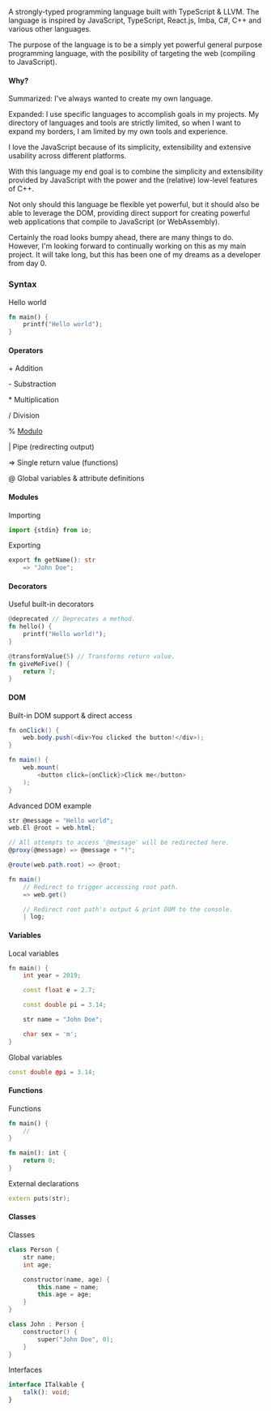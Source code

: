 A strongly-typed programming language built with TypeScript & LLVM. The language is
inspired by JavaScript, TypeScript, React.js, Imba, C#, C++ and various other languages.

The purpose of the language is to be a simply yet powerful general purpose programming language, with the posibility of targeting the web (compiling to JavaScript).

#### Why?

Summarized: I've always wanted to create my own language.

Expanded: I use specific languages to accomplish goals in my projects. My directory of languages and tools are strictly limited, so when I want to expand my borders, I am limited by my own tools and experience.

I love the JavaScript because of its simplicity, extensibility and extensive usability across different platforms.

With this language my end goal is to combine the simplicity and extensibility provided by JavaScript with the power and the (relative) low-level features of C++.

Not only should this language be flexible yet powerful, but it should also be able to leverage the DOM, providing direct support for creating powerful web applications that compile to JavaScript (or WebAssembly).

Certainly the road looks bumpy ahead, there are many things to do. However, I'm looking forward to continually working on this as my main project. It will take long, but this has been one of my dreams as a developer from day 0.

### Syntax

Hello world

```rust
fn main() {
    printf("Hello world");
}
```

#### Operators

\+ Addition

\- Substraction

\* Multiplication

/ Division

% [Modulo](https://en.wikipedia.org/wiki/Modulo_operation)

| Pipe (redirecting output)

=> Single return value (functions)

@ Global variables & attribute definitions

#### Modules

Importing

```ts
import {stdin} from io;
```

Exporting

```rust
export fn getName(): str
    => "John Doe";
```

#### Decorators

Useful built-in decorators

```rust
@deprecated // Deprecates a method.
fn hello() {
    printf("Hello world!");
}

@transformValue(5) // Transforms return value.
fn giveMeFive() {
    return 7;
}
```

#### DOM

Built-in DOM support & direct access

```cs
fn onClick() {
    web.body.push(<div>You clicked the button!</div>);
}

fn main() {
    web.mount(
        <button click={onClick}>Click me</button>
    );
}
```

Advanced DOM example

```cs
str @message = "Hello world";
web.El @root = web.html;

// All attempts to access '@message' will be redirected here.
@proxy(@message) => @message + "!";

@route(web.path.root) => @root;

fn main()
    // Redirect to trigger accessing root path.
    => web.get()

    // Redirect root path's output & print DOM to the console.
    | log;
```

#### Variables

Local variables

```cpp
fn main() {
    int year = 2019;

    const float e = 2.7;

    const double pi = 3.14;

    str name = "John Doe";

    char sex = 'm';
}
```

Global variables

```cpp
const double @pi = 3.14;
```

#### Functions

Functions

```rust
fn main() {
    //
}

fn main(): int {
    return 0;
}
```

External declarations

```cpp
extern puts(str);
```

#### Classes

Classes

```cpp
class Person {
    str name;
    int age;

    constructor(name, age) {
        this.name = name;
        this.age = age;
    }
}

class John : Person {
    constructor() {
        super("John Doe", 0);
    }
}
```

Interfaces

```ts
interface ITalkable {
    talk(): void;
}
```

